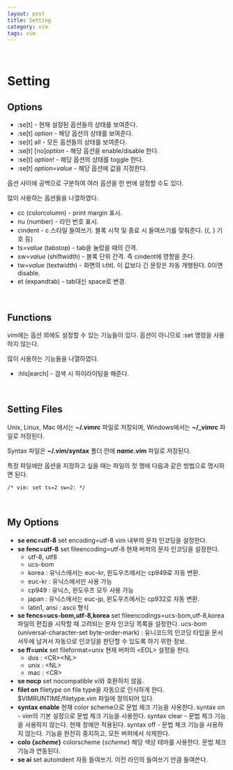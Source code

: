```yaml
---
layout: post
title: Setting
category: vim
tags: vim
---
```


&nbsp;

# Setting

## Options

- :se[t] - 현재 설정된 옵션들의 상태를 보여준다.
- :se[t] *option* - 해당 옵션의 상태를 보여준다.
- :se[t] all - 모든 옵션들의 상태를 보여준다.
- :se[t] \[no]*option* - 해당 옵션을 enable/disable 한다.
- :se[t] *option*! - 해당 옵션의 상태를 toggle 한다.
- :se[t] *option*=*value* - 해당 옵션에 값을 지정한다.

옵션 사이에 공백으로 구분하여 여러 옵션을 한 번에 설정할 수도 있다.



많이 사용하는 옵션들을 나열하였다.

- cc (colorcolumn) - print margin 표시.
- nu (number) - 라인 번호 표시.
- cindent - c 스타일 들여쓰기. 블록 시작 및 종료 시 들여쓰기를 맞춰준다. ({, } 기호 등)
- ts=*value* (tabstop) - tab을 눌렀을 때의 간격.
- sw=*value* (shiftwidth) - 블록 단위 간격. 즉 cindent에 영향을 준다.
- tw=*value* (textwidth) - 화면의 너비. 이 값보다 긴 문장은 자동 개행된다. 0이면 disable.
- et (expandtab) - tab대신 space로 변경.

&nbsp;

## Functions

vim에는 옵션 외에도 설정할 수 있는 기능들이 있다. 옵션이 아니므로 :set 명령을 사용하지 않는다.



많이 사용하는 기능들을 나열하였다.

- :hls[earch] - 검색 시 하이라이팅을 해준다.

&nbsp;

## Setting Files

Unix, Linux, Mac 에서는 **~/.vimrc** 파일로 저장되며, Windows에서는 **~/_vimrc** 파일로 저장된다.

Syntax 파일은 **~/.vim/syntax** 폴더 안에 ***name*.vim** 파일로 저장된다.

특정 파일에만 옵션을 지정하고 싶을 때는 파일의 첫 행에 다음과 같은 방법으로 명시하면 된다.

```vim
/* vim: set ts=2 sw=2: */
```

&nbsp;

## My Options

- **se enc=utf-8**
  set encoding=utf-8
  vim 내부의 문자 인코딩을 설정한다.
- **se fenc=utf-8**
  set fileencoding=utf-8
  현재 버퍼의 문자 인코딩을 설정한다.
  - utf-8, utf8
  - ucs-bom
  - korea : 유닉스에서는 euc-kr, 윈도우즈에서는 cp949로 자동 변환.
  - euc-kr : 유닉스에서만 사용 가능
  - cp949 : 유닉스, 윈도우즈 모두 사용 가능
  - japan : 유닉스에서는 euc-jp, 윈도우즈에서는 cp932로 자동 변환.
  - latin1, ansi : ascii 형식
- **se fencs=ucs-bom,utf-8,korea**
  set fileencodings=ucs-bom,utf-8,korea
  파일의 편집을 시작할 때 고려되는 문자 인코딩 목록을 설정한다.
  ucs-bom (universal-character-set byte-order-mark) : 유니코드의 인코딩 타입을 문서 서두에 남겨서 자동으로 인코딩을 판단할 수 있도록 하기 위한 정보.
- **se ff=unix**
  set fileformat=unix
  현재 버퍼의 \<EOL> 설정을 한다.
  - dos : \<CR>\<NL>
  - unix : \<NL>
  - mac : \<CR>
- **se nocp**
  set nocompatible
  vi와 호환하지 않음.
- **filet on**
  filetype on
  file type을 자동으로 인식하게 한다.
  $VIMRUNTIME/filetype.vim 파일에 정의되어 있다.
- **syntax enable**
  현재 color scheme으로 문법 체크 기능을 사용한다.
  syntax on - vim의 기본 설정으로 문법 체크 기능을 사용한다.
  syntax clear - 문법 체크 기능을 사용하지 않는다. 현재 창에만 적용된다.
  syntax off - 문법 체크 기능을 사용하지 않는다. 기능을 완전히 중지하고, 모든 버퍼에서 삭제한다.
- **colo {*scheme*}**
  colorscheme {*scheme*}
  해당 색상 테마를 사용한다. 문법 체크 기능과 연동된다.
- **se ai**
  set autoindent
  자동 들여쓰기. 이전 라인의 들여쓰기 만큼 들여쓴다.